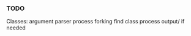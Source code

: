 ### TODO
Classes:
    argument parser
    process forking
    find class
    process output/ if needed

